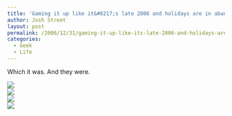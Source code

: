 ```yaml
---
title: 'Gaming it up like it&#8217;s late 2006 and holidays are in abundant supply'
author: Josh Street
layout: post
permalink: /2006/12/31/gaming-it-up-like-its-late-2006-and-holidays-are-in-abundant-supply/
categories:
  - Geek
  - Life
---
```

Which it was. And they were.

![][1]  
![][2]  
![][3]  
![][4]

 [1]: /blog/wp-content/2006/12/IMGP4568.JPG
 [2]: /blog/wp-content/2006/12/IMGP4565.JPG
 [3]: /blog/wp-content/2006/12/PICT0292.JPG
 [4]: /blog/wp-content/2006/12/IMGP4567.JPG